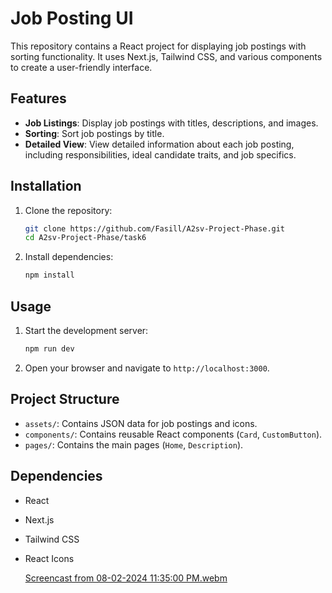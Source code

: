 # Job Posting UI

This repository contains a React project for displaying job postings with sorting functionality. It uses Next.js, Tailwind CSS, and various components to create a user-friendly interface.

## Features

- **Job Listings**: Display job postings with titles, descriptions, and images.
- **Sorting**: Sort job postings by title.
- **Detailed View**: View detailed information about each job posting, including responsibilities, ideal candidate traits, and job specifics.

## Installation

1. Clone the repository:
   ```bash
   git clone https://github.com/Fasill/A2sv-Project-Phase.git
   cd A2sv-Project-Phase/task6
   ```

2. Install dependencies:
   ```bash
   npm install
   ```

## Usage

1. Start the development server:
   ```bash
   npm run dev
   ```

2. Open your browser and navigate to `http://localhost:3000`.

## Project Structure

- `assets/`: Contains JSON data for job postings and icons.
- `components/`: Contains reusable React components (`Card`, `CustomButton`).
- `pages/`: Contains the main pages (`Home`, `Description`).

## Dependencies

- React
- Next.js
- Tailwind CSS
- React Icons

  [
  Screencast from 08-02-2024 11:35:00 PM.webm](https://github.com/user-attachments/assets/6002eb7e-d3e6-4d83-9352-659d6c61e512)

